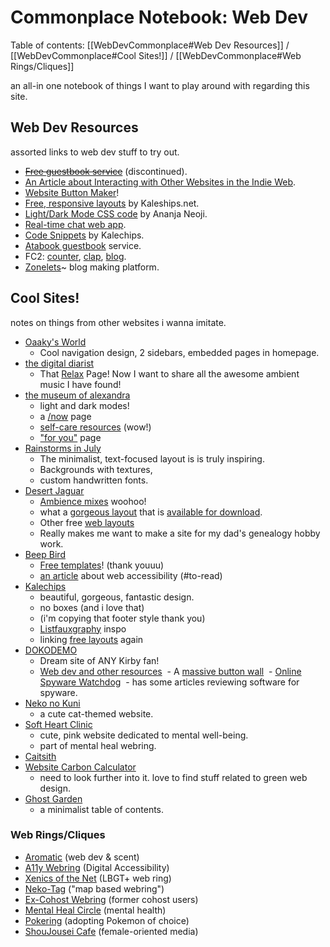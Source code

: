 # Commonplace Notebook: Web Dev
Table of contents: [[WebDevCommonplace#Web Dev Resources]] / [[WebDevCommonplace#Cool Sites!]] / [[WebDevCommonplace#Web Rings/Cliques]]

an all-in one notebook of things I want to play around with regarding this site.

## Web Dev Resources
assorted links to web dev stuff to try out.

- ~~[Free guestbook service](https://www.123guestbook.com/)~~ (discontinued).
- [An Article about Interacting with Other Websites in the Indie Web](https://32bit.cafe/interactingontheweb/).
- [Website Button Maker](https://hekate.neocities.org/)!
- [Free, responsive layouts](https://kalechips.net/projects/layouts) by Kaleships.net.
- [Light/Dark Mode CSS code](https://dev.to/ananyaneogi/create-a-dark-light-mode-switch-with-css-variables-34l8) by Ananja Neoji.
- [Real-time chat web app](https://www.cbox.ws/).
- [Code Snippets](https://kalechips.net/projects/snippets) by Kalechips.
- [Atabook guestbook](https://atabook.org/register) service.
- FC2: [counter](https://counter.fc2.com/en/index.html), [clap](https://clap.fc2.com/en), [blog](https://blog.fc2.com/).
- [Zonelets](https://zonelets.net/)~ blog making platform.

## Cool Sites!
notes on things from other websites i wanna imitate.

- [Oaaky's World](https://oaaky.neocities.org/)
	- Cool navigation design, 2 sidebars, embedded pages in homepage.
- [the digital diarist](https://thedigitaldiarist.ca/)
	- That [Relax](https://thedigitaldiarist.ca/links/relax) Page! Now I want to share all the awesome ambient music I have found!
- [the museum of alexandra](https://xandra.cc/)
	- light and dark modes!
	- a [/now](https://xandra.cc/now) page
	- [self-care resources](https://xandra.cc/zen) (wow!)
	- ["for you"](https://xandra.cc/foryou) page
- [Rainstorms in July](https://rainstormsinjuly.co/)
	- The minimalist, text-focused layout is is truly inspiring.
	- Backgrounds with textures,
	- custom handwritten fonts.
- [Desert Jaguar](https://desertjaguar.casa/)
	- [Ambience mixes](https://desertjaguar.casa/Thoughts/Ambient) woohoo!
	- what a [gorgeous layout](https://desertjaguar.casa/Thoughts/Listfauxgraphy) that is [available for download](https://desertjaguar.casa/Thoughts/ListColors).
	- Other free [web layouts](https://desertjaguar.casa/Thoughts/Layouts)
	- Really makes me want to make a site for my dad's genealogy hobby work.
- [Beep Bird](https://www.beepbird.net/)
	- [Free templates](https://www.beepbird.net/freebies/site-templates/website-templates.html)! (thank youuu)
	- [an article](https://www.beepbird.net/articles/2023-08-20-you-should-care-about-accessibility.html) about web accessibility (#to-read)
- [Kalechips](https://kalechips.net/)
	- beautiful, gorgeous, fantastic design.
	- no boxes (and i love that)
	- (i'm copying that footer style thank you)
	- [Listfauxgraphy](https://kalechips.net/stuff/listography/) inspo
	- linking [free layouts](https://kalechips.net/projects/layouts/) again
- [DOKODEMO](https://dokode.moe/)
	- Dream site of ANY Kirby fan!
	- [Web dev and other resources](https://dokode.moe/bookmarks)
 - A [massive button wall](https://buttonwall.neocities.org/)
 - [Online Spyware Watchdog](https://spyware.neocities.org/)
	 - has some articles reviewing software for spyware.
- [Neko no Kuni](https://nekonokuni.neocities.org/)
	- a cute cat-themed website.
- [Soft Heart Clinic](https://softheartclinic.neocities.org/)
	- cute, pink website dedicated to mental well-being.
	- part of mental heal webring.
- [Caitsith](https://caitsith.neocities.org/myhomepage)
- [Website Carbon Calculator](https://www.websitecarbon.com/)
	- need to look further into it. love to find stuff related to green web design.
- [Ghost Garden](https://ghostgarden.neocities.org/)
	- a minimalist table of contents.

### Web Rings/Cliques
- [Aromatic](https://aromatic.wings.nu/about.php) (web dev & scent)
- [A11y Webring](https://a11y-webring.club/) (Digital Accessibility)
- [Xenics of the Net](https://xenics.neocities.org/) (LBGT+ web ring)
- [Neko-Tag](https://darkosparko.nekoweb.org/webrings/neko-tag/neko-tag-index.html) ("map based webring")
- [Ex-Cohost Webring](https://cwr.beesbuzz.biz/join/) (former cohost users)
- [Mental Heal Circle](https://softheartclinic.neocities.org/mentalhealcircle) (mental health)
- [Pokering](https://dokode.moe/pokering/) (adopting Pokemon of choice)
- [ShouJousei Cafe](https://angeleyesprings.neocities.org/webring/shoujosei) (female-oriented media)